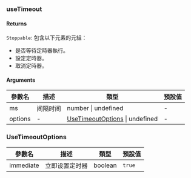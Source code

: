 ### useTimeout

#### Returns
`Stoppable`: 包含以下元素的元組：
- 是否等待定時器執行。
- 設定定時器。
- 取消定時器。

#### Arguments
|參數名|描述|類型|預設值|
|---|---|---|---|
|ms|间隔时间|number \| undefined |-|
|options|-|[UseTimeoutOptions](#UseTimeoutOptions) \| undefined |-|

### UseTimeoutOptions

|參數名|描述|類型|預設值|
|---|---|---|---|
|immediate|立即设置定时器|boolean |`true`|